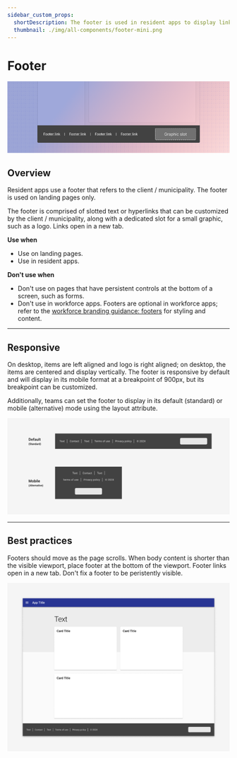 ```yaml
---
sidebar_custom_props:
  shortDescription: The footer is used in resident apps to display links pertaining to a specific municipality.
  thumbnail: ./img/all-components/footer-mini.png
---
```


# Footer

<ComponentVisual storybookUrl="https://tyler-technologies.github.io/forge-internal/main/?path=/story/components-footer--default">

![](./images/footer.png)

</ComponentVisual>

## Overview

Resident apps use a footer that refers to the client / municipality. The footer is used on landing pages only.

The footer is comprised of slotted text or hyperlinks that can be customized by the client / municipality, along with a dedicated slot for a small graphic, such as a logo. Links open in a new tab.

**Use when**

- Use on landing pages. 
- Use in resident apps. 

**Don't use when**

- Don't use on pages that have persistent controls at the bottom of a screen, such as forms. 
- Don't use in workforce apps. Footers are optional in workforce apps; refer to the [workforce branding guidance: footers](/get-started/branding-workforce) for styling and content.

---

## Responsive

On desktop, items are left aligned and logo is right aligned; on desktop, the items are centered and display vertically. The footer is responsive by default and will display in its mobile format at a breakpoint of 900px, but its breakpoint can be customized. 

Additionally, teams can set the footer to display in its default (standard) or mobile (alternative) mode using the layout attribute. 

<ImageBlock max-width="700px" caption="When switching to mobile view, the text and hyperlinks stack on top of the logo section vertically.">

![An image showing a full width footer component compared to the more compact mobile version.](./images/footer-responsive.png)

</ImageBlock>

---

## Best practices 

<DoDontGrid>
  <DoDontTextSection>
    <DoDontText type="do">Footers should move as the page scrolls.</DoDontText>
    <DoDontText type="do">When body content is shorter than the visible viewport, place footer at the bottom of the viewport.</DoDontText>
      <DoDontText type="do">Footer links open in a new tab.</DoDontText>
  </DoDontTextSection>
  <DoDontTextSection>
    <DoDontText type="dont">Don't fix a footer to be peristently visible.</DoDontText>
  </DoDontTextSection>
</DoDontGrid>

<ImageBlock max-width="700px" caption="When body content is shorter than the visible viewport, place footer at the bottom of the viewport.">

![A layout of an example app landing page with a footer component on the bottom showing links on the left side with a rectangle representing logo placement on the right.](./images/footer-bottom.png)

</ImageBlock>



